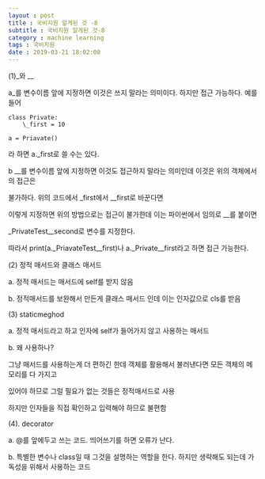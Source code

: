 ```yaml
---
layout : post
title : 국비지원 알게된 것 -8
subtitle : 국비지원 알게된 것-8
category : machine learning
tags : 국비지원
date : 2019-03-21 18:02:00
---
```


(1)\_와 \_\_

a\_를 변수이름 앞에 지정하면 이것은 쓰지 말라는 의미이다. 하지만 접근 가능하다.
예를 들어

~~~
class Private:
    \_first = 10

a = Priavate()
~~~

라 하면 a.\_first로 쓸 수는 있다.


b \_\_를 변수이름 앞에 지정하면 이것도 접근하지 말라는 의미인데 이것은 위의 객체에서의 접근은

불가하다. 위의 코드에서 \_first에서 \_\_first로 바꾼다면

이렇게 지정하면 위의 방법으로는 접근이 불가한데 이는 파이썬에서 임의로 \_\_를 붙이면

\_PrivateTest\_\_second로 변수를 지정한다.

따라서 print(a.\_PriavateTest\_\_first)나 a.\_Private\_\_first라고 하면 접근 가능한다.


(2) 정적 매서드와 클래스 매서드

a. 정적 매서드는 매서드에 self를 받지 않음

b. 정적매서드를 보완해서 만든게 클래스 매서드 인데 이는 인자값으로 cls를 받음


(3) staticmeghod

a. 정적 매서드라고 하고 인자에 self가 들어가지 않고 사용하는 매서드

b. 왜 사용하나?

그냥 매서드를 사용하는게 더 편하긴 한데 객체를 활용해서 불러낸다면 모든 객체의 메모리를 다 가지고

있어야 하므로 그럴 필요가 없는 것들은 정적매서드로 사용

하지만 인자들을 직접 확인하고 입력해야 하므로 불편함


(4). decorator

a. @를 앞에두고 쓰는 코드. 띄어쓰기를 하면 오류가 난다.

b. 특별한 변수나 class일 때 그것을 설명하는 역할을 한다. 하지만 생략해도 되는데 가독성을 위해서
   사용하는 코드

